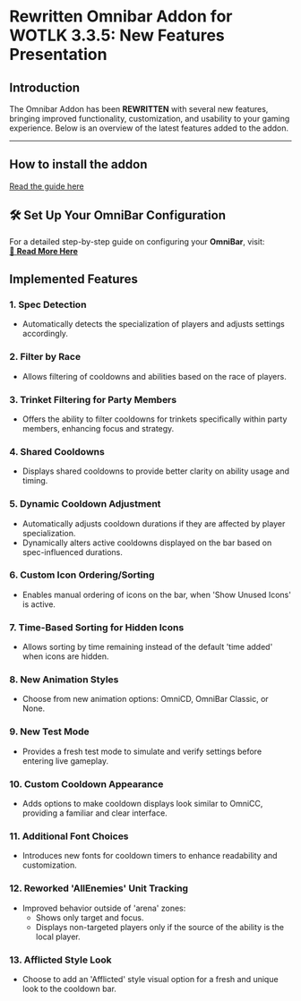 # Rewritten Omnibar Addon for WOTLK 3.3.5: New Features Presentation

## Introduction
The Omnibar Addon has been **REWRITTEN** with several new features, bringing improved functionality, customization, and usability to your gaming experience. Below is an overview of the latest features added to the addon.

---
## How to install the addon
[Read the guide here](https://github.com/oscargforce/OmniBar_Wotlk_3.3.5/wiki/How-to-install-the-addon)

## 🛠️ **Set Up Your OmniBar Configuration**  

For a detailed step-by-step guide on configuring your **OmniBar**, visit:  
[📖 **Read More Here**](https://github.com/oscargforce/OmniBar_Wotlk_3.3.5/wiki)  

## Implemented Features

### 1. Spec Detection
- Automatically detects the specialization of players and adjusts settings accordingly.

### 2. Filter by Race
- Allows filtering of cooldowns and abilities based on the race of players.

### 3. Trinket Filtering for Party Members
- Offers the ability to filter cooldowns for trinkets specifically within party members, enhancing focus and strategy.

### 4. Shared Cooldowns
- Displays shared cooldowns to provide better clarity on ability usage and timing.

### 5. Dynamic Cooldown Adjustment
- Automatically adjusts cooldown durations if they are affected by player specialization.
- Dynamically alters active cooldowns displayed on the bar based on spec-influenced durations.

### 6. Custom Icon Ordering/Sorting
- Enables manual ordering of icons on the bar, when 'Show Unused Icons' is active.

### 7. Time-Based Sorting for Hidden Icons
- Allows sorting by time remaining instead of the default 'time added' when icons are hidden.

### 8. New Animation Styles
- Choose from new animation options: OmniCD, OmniBar Classic, or None.

### 9. New Test Mode
- Provides a fresh test mode to simulate and verify settings before entering live gameplay.

### 10. Custom Cooldown Appearance
- Adds options to make cooldown displays look similar to OmniCC, providing a familiar and clear interface.

### 11. Additional Font Choices
- Introduces new fonts for cooldown timers to enhance readability and customization.

### 12. Reworked 'AllEnemies' Unit Tracking
- Improved behavior outside of 'arena' zones:
  - Shows only target and focus.
  - Displays non-targeted players only if the source of the ability is the local player.

### 13. Afflicted Style Look
- Choose to add an 'Afflicted' style visual option for a fresh and unique look to the cooldown bar.


